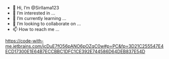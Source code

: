 - 👋 Hi, I’m @Sirllama123
- 👀 I’m interested in ...
- 🌱 I’m currently learning ...
- 💞️ I’m looking to collaborate on ...
- 📫 How to reach me ...

https://code-with-me.jetbrains.com/jcDuE7fO56pANO6pOZqC0w#p=PC&fp=3D21C255547E4ECD17300E1E64B7ECCBBC1DFC1CE392E744586D64DEB837E54D

<!---
Sirllama123/Sirllama123 is a ✨ special ✨ repository because its `README.md` (this file) appears on your GitHub profile.
You can click the Preview link to take a look at your changes.
--->
